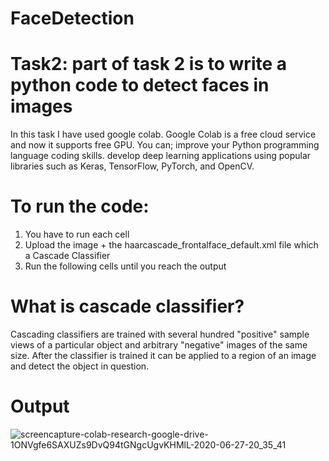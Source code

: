 # FaceDetection
# Task2: part of task 2 is to write a python code to detect faces in images

In this task I have used google colab. Google Colab is a free cloud service and now it supports free GPU. You can; improve your Python programming language coding skills. develop deep learning applications using popular libraries such as Keras, TensorFlow, PyTorch, and OpenCV.

# To run the code: 
1. You have to run each cell 
2. Upload the image + the haarcascade_frontalface_default.xml file which a Cascade Classifier
3. Run the following cells until you reach the output

# What is cascade classifier?
Cascading classifiers are trained with several hundred "positive" sample views of a particular object and arbitrary "negative" images of the same size. After the classifier is trained it can be applied to a region of an image and detect the object in question.

# Output 
![screencapture-colab-research-google-drive-1ONVgfe6SAXUZs9DvQ94tGNgcUgvKHMlL-2020-06-27-20_35_41](https://user-images.githubusercontent.com/50755701/85928646-3ff88900-b8b7-11ea-9e8e-1cf5abfb5096.png)


